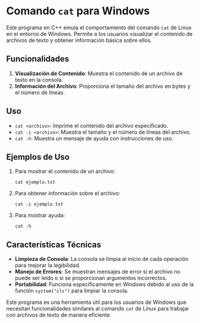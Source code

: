 # Comando `cat` para Windows

Este programa en C++ emula el comportamiento del comando `cat` de Linux en el entorno de Windows. Permite a los usuarios visualizar el contenido de archivos de texto y obtener información básica sobre ellos.

## Funcionalidades

1. **Visualización de Contenido**: Muestra el contenido de un archivo de texto en la consola.
2. **Información del Archivo**: Proporciona el tamaño del archivo en bytes y el número de líneas.

## Uso

- `cat <archivo>`: Imprime el contenido del archivo especificado.
- `cat -i <archivo>`: Muestra el tamaño y el número de líneas del archivo.
- `cat -h`: Muestra un mensaje de ayuda con instrucciones de uso.

## Ejemplos de Uso

1. Para mostrar el contenido de un archivo:
   ```
   cat ejemplo.txt
   ```

2. Para obtener información sobre el archivo:
   ```
   cat -i ejemplo.txt
   ```

3. Para mostrar ayuda:
   ```
   cat -h
   ```

## Características Técnicas

- **Limpieza de Consola**: La consola se limpia al inicio de cada operación para mejorar la legibilidad.
- **Manejo de Errores**: Se muestran mensajes de error si el archivo no puede ser leído o si se proporcionan argumentos incorrectos.
- **Portabilidad**: Funciona específicamente en Windows debido al uso de la función `system("cls")` para limpiar la consola.

Este programa es una herramienta útil para los usuarios de Windows que necesitan funcionalidades similares al comando `cat` de Linux para trabajar con archivos de texto de manera eficiente.
```
